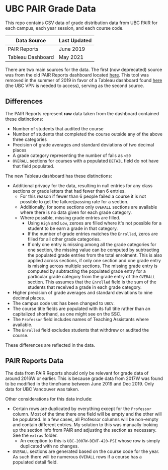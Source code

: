 # UBC PAIR Grade Data

This repo contains CSV data of grade distribution data from UBC PAIR for each campus, each year session, and each course code.

Data Source | Last Updated
--- | ---
PAIR Reports | June 2019
Tableau Dashboard | May 2021

There are two main sources for the data. The first (now deprecated) source was from the old PAIR Reports dashboard located [here](https://webprd01.pair.ubc.ca/reports/welcome.action). This tool was removed in the summer of 2019 in favor of a Tableau dashboard found [here](http://pair.ubc.ca/student-performance/grades-distribution/) (the UBC VPN is needed to access), serving as the second source.

## Differences
The PAIR Reports represent **raw** data taken from the dashboard contained these distinctions:
  - Number of students that audited the course
  - Number of students that completed the course outside any of the above three categories
  - Precision of grade averages and standard deviations of two decimal places
  - A grade category representing the number of fails as `<50`
  - `OVERALL` sections for courses with a populated `DETAIL` field do not have that field populated.

The new Tableau dashboard has these distinctions:
  - Additional privacy for the data, resulting in null entries for any class sections or grade letters that had fewer than 6 entries.
    - For this reason if fewer than 6 people failed a course it is not possible to get the failure/passing rate for a section.
    - Additionally, for some sections only `OVERALL` sections are available where there is no data given for each grade category.
    - Where possible, missing grade entries are filled.
      - Using `High` and `Low`, zeroes are filled where it's not possible for a student to be earn a grade in that category.
      - If the number of grade entries matches the `Enrolled`, zeros are filled for all other grade categories.
      - If only one entry is missing among all the grade categories for one section, the missing value can be computed by subtracting the populated grade entries from the total enrolment. This is also applied across sections, if only one section and one grade entry is missing across multiple sections. The missing grade entry is computed by subtracting the populated grade entry for a particular grade category from the grade entry of the `OVERALL` section. This assumes that the `Enrolled` field is the sum of the students that received a grade in each grade category.
  - Higher precision of grade averages and standard deviations to nine decimal places.
  - The campus code `UBC` has been changed to `UBCV`.
  - The course title fields are populated with its full title rather than an capitalized shorthand, as one might see on the SSC.
  - The `Professor` field includes names of Teaching Assistants where available.
  - The `Enrolled` field excludes students that withdrew or audited the course.

These differences are reflected in the data.

## PAIR Reports Data

The data from PAIR Reports should only be relevant for grade data of around 2016W or earlier. This is because grade data from 2017W was found to be modified in the timeframe between June 2019 and Dec 2019. Only data for UBC Vancouver was taken.

Other considerations for this data include: 

  - Certain rows are duplicated by everything except for the `Professor` column. Most of the time there one field will be empty and the other will be populated. In a few cases, all Professor columns will be non-empty and contain different entries. My solution to this was manually looking up the section info from PAIR and adjusting the section as necessary. See the `extras` folder.
    - An exception to this is `UBC-2007W-DENT-420-PSI` whose row is simply duplicated with no changes.
  - `OVERALL` sections are generated based on the course code for the year. As such there will be numerous `OVERALL` rows if a course has a populated detail field.
